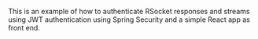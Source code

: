 This is an example of how to authenticate RSocket responses and streams using JWT authentication using Spring Security and a simple React app as front end.
